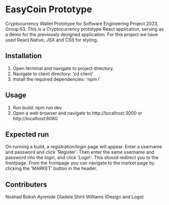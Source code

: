 # EasyCoin Prototype
Cryptocurrency Wallet Prototype for Software Engineering Project 2023, Group 63.
This is a Cryptocurrency prototype React application, serving as a demo for the previously designed application.
For this project we have used React Native, JSX and CSS for styling.

## Installation
1. Open terminal and navigate to project directory.
2. Navigate to client directory: 'cd client'
3. Install the required dependencies: 'npm i'

## Usage
1. Run build: npm run dev
2. Open a web browser and navigate to http://localhost:3000 or http://localhost:8080

## Expected run
On running a build, a registration/login page will appear. 
Enter a username and password and click 'Register'.
Then enter the same username and password into the login, and click 'Login'.
This should redirect you to the frontpage.
From the frontpage you can navigate to the market page by clicking the 'MARKET' button in the header.

## Contributers
Noshad Boksh
Ayomide Oladele
Shirli Williams (Design and Logo)
